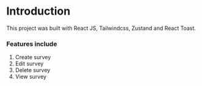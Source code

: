 # Introduction

This project was built with React JS, Tailwindcss, Zustand and React Toast.

### Features include

1. Create survey
2. Edit survey
3. Delete survey
4. View survey
